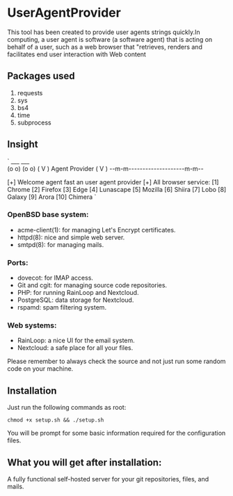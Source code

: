 # UserAgentProvider

This tool has been created to provide user agents strings quickly.In computing, a user agent is software (a software agent) that is acting on behalf of a user, such as a web browser that "retrieves, renders and facilitates end user interaction with Web content

## Packages used

1. requests
2. sys
3. bs4
4. time
5. subprocess

## Insight
` ___                    ___  
 (o o)                  (o o) 
(  V  ) Agent Provider (  V  )
--m-m--------------------m-m--

[+] Welcome agent fast an user agent provider
[+] All browser service:
[1] Chrome    [2] Firefox
[3] Edge      [4] Lunascape
[5] Mozilla   [6] Shiira
[7] Lobo      [8] Galaxy
[9] Arora     [10] Chimera
`

### OpenBSD base system:

- acme-client(1): for managing Let's Encrypt certificates.
- httpd(8): nice and simple web server.
- smtpd(8): for managing mails.

### Ports:

- dovecot: for IMAP access.
- Git and cgit: for managing source code repositories.
- PHP: for running RainLoop and Nextcloud.
- PostgreSQL: data storage for Nextcloud.
- rspamd: spam filtering system.

### Web systems:

- RainLoop: a nice UI for the email system.
- Nextcloud: a safe place for all your files.

Please remember to always check the source and not just run some random code on your machine.

## Installation

Just run the following commands as root:

`chmod +x setup.sh && ./setup.sh`

You will be prompt for some basic information required for the configuration files.

## What you will get after installation:

A fully functional self-hosted server for your git repositories, files, and mails.

